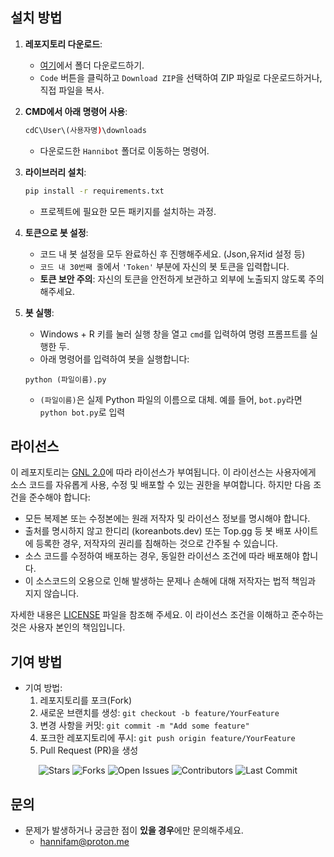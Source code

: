 ## 설치 방법

1. **레포지토리 다운로드**:
    - [여기](https://github.com/luxcoa/hannibot)에서 폴더 다운로드하기.
    - `Code` 버튼을 클릭하고 `Download ZIP`을 선택하여 ZIP 파일로 다운로드하거나, 직접 파일을 복사.

2. **CMD에서 아래 명령어 사용**:
    ```sh
    cdC\User\(사용자명)\downloads
    ```
    - 다운로드한 `Hannibot` 폴더로 이동하는 명령어.

3. **라이브러리 설치**:
    ```sh
    pip install -r requirements.txt
    ```
    - 프로젝트에 필요한 모든 패키지를 설치하는 과정.

4. **토큰으로 봇 설정**:
    - 코드 내 봇 설정을 모두 완료하신 후 진행해주세요. (Json,유저id 설정 등)
    - `코드 내 30번째 줄`에서 `'Token'` 부분에 자신의 봇 토큰을 입력합니다. 
    - **토큰 보안 주의**: 자신의 토큰을 안전하게 보관하고 외부에 노출되지 않도록 주의해주세요.

6. **봇 실행**:
    - Windows + R 키를 눌러 실행 창을 열고 `cmd`를 입력하여 명령 프롬프트를 실행한 두. 
    - 아래 명령어를 입력하여 봇을 실행합니다:
    ```
    python (파일이름).py
    ```
    - `(파일이름)`은 실제 Python 파일의 이름으로 대체. 예를 들어, `bot.py`라면 `python bot.py`로 입력

## 라이선스

이 레포지토리는 [GNL 2.0](https://www.gnu.org/licenses/old-licenses/gpl-2.0.en.html)에 따라 라이선스가 부여됩니다. 이 라이선스는 사용자에게 소스 코드를 자유롭게 사용, 수정 및 배포할 수 있는 권한을 부여합니다. 하지만 다음 조건을 준수해야 합니다:

- 모든 복제본 또는 수정본에는 원래 저작자 및 라이선스 정보를 명시해야 합니다.
- 출처를 명시하지 않고 한디리 (koreanbots.dev) 또는 Top.gg 등 봇 배포 사이트에 등록한 경우, 저작자의 권리를 침해하는 것으로 간주될 수 있습니다.
- 소스 코드를 수정하여 배포하는 경우, 동일한 라이선스 조건에 따라 배포해야 합니다.
- 이 소스코드의 오용으로 인해 발생하는 문제나 손해에 대해 저작자는 법적 책임과 지지 않습니다.

자세한 내용은 [LICENSE](https://github.com/luxcoa/Hannibot/blob/main/LICENSE) 파일을 참조해 주세요. 이 라이선스 조건을 이해하고 준수하는 것은 사용자 본인의 책임입니다.

## 기여 방법

- 기여 방법:
  1. 레포지토리를 포크(Fork)
  2. 새로운 브랜치를 생성: `git checkout -b feature/YourFeature`
  3. 변경 사항을 커밋: `git commit -m "Add some feature"`
  4. 포크한 레포지토리에 푸시: `git push origin feature/YourFeature`
  5. Pull Request (PR)을 생성

<p align="center">
  <img src="https://img.shields.io/github/stars/luxcoa/hannibot?style=social" alt="Stars" />
  <img src="https://img.shields.io/github/forks/luxcoa/hannibot" alt="Forks" />
  <img src="https://img.shields.io/github/issues/luxcoa/hannibot" alt="Open Issues" />
  <img src="https://img.shields.io/github/contributors/luxcoa/hannibot" alt="Contributors" />
  <img src="https://img.shields.io/github/last-commit/luxcoa/hannibot" alt="Last Commit" />
</p>

## 문의

- 문제가 발생하거나 궁금한 점이 **있을 경우**에만 문의해주세요.
  - hannifam@proton.me
